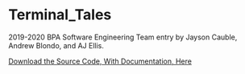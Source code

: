 # Terminal_Tales
2019-2020 BPA Software Engineering Team entry by Jayson Cauble, Andrew Blondo, and AJ Ellis.

[Download the Source Code, With Documentation, Here](https://drive.google.com/uc?export=download&id=1C4P7L5xvCjZkY3D4xZ3rq1CdnjiRb4gY)
